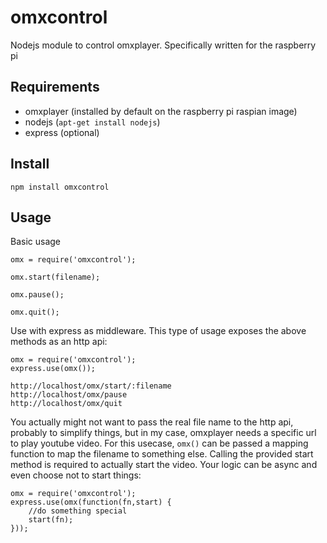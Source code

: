 omxcontrol
==========

Nodejs module to control omxplayer. Specifically written for the raspberry pi

Requirements
------------

* omxplayer (installed by default on the raspberry pi raspian image)
* nodejs (`apt-get install nodejs`)
* express (optional)

Install
-------

    npm install omxcontrol

Usage
-----

Basic usage
    
    omx = require('omxcontrol');

    omx.start(filename);

    omx.pause();

    omx.quit();

Use with express as middleware. This type of usage exposes the above methods as an http api:

    omx = require('omxcontrol');
    express.use(omx());

    http://localhost/omx/start/:filename
    http://localhost/omx/pause
    http://localhost/omx/quit

You actually might not want to pass the real file name to the http api, probably to simplify things, but in my case, omxplayer needs a specific url to play youtube video. For this usecase, `omx()` can be passed a mapping function to map the filename to something else. Calling the provided start method is required to actually start the video. Your logic can be async and even choose not to start things:

    omx = require('omxcontrol');
    express.use(omx(function(fn,start) {
        //do something special
        start(fn);
    }));